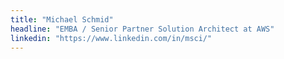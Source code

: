 ```yaml
---
title: "Michael Schmid" 
headline: "EMBA / Senior Partner Solution Architect at AWS"
linkedin: "https://www.linkedin.com/in/msci/"
---
```


